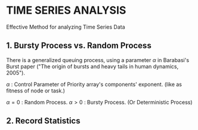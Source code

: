 # TIME SERIES ANALYSIS
Effective Method for analyzing Time Series Data

## 1. Bursty Process vs. Random Process
There is a generalized queuing process, using a parameter $\alpha$ in Barabasi's Burst paper ("The origin of bursts and heavy tails in human dynamics, 2005").

 $\alpha$  : Control Parameter of Priority array's components' exponent. (like as fitness of node or task.)

 $\alpha=0$ : Random Process.
 $\alpha>0$  : Bursty Process. (Or Deterministic Process)


## 2. Record Statistics
